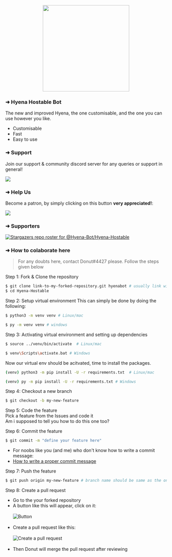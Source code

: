 <p align="center">
    <img src="https://i.ibb.co/8Ktgg0t/hyena-simple-golden.png" width="270" height="270"/>
</p>

### ➜ Hyena Hostable Bot

The new and improved Hyena, the one customisable, and the one you can use however you like. 

- Customisable
- Fast
- Easy to use

### ➜ Support
Join our support & community discord server for any queries or support in general!

[![](https://i.ibb.co/Y3kq58Z/Untitled.png)](https://discord.gg/cHYWdK5GNt)

### ➜ Help Us
Become a patron, by simply clicking on this button **very appreciated!**:

[![](https://c5.patreon.com/external/logo/become_a_patron_button.png)](https://www.patreon.com/hyenabot)

### ➜ Supporters
[![Stargazers repo roster for @Hyena-Bot/Hyena-Hostable](https://reporoster.com/stars/Hyena-Bot/Hyena-Hostable)](https://github.com/Hyena-Bot/Hyena-Hostable/stargazers)

### ➜ How to colaborate here

> For any doubts here, contact Donut#4427 please.
> Follow the steps given below

Step 1: Fork & Clone the repository

```sh
$ git clone link-to-my-forked-repository.git hyenabot # usually link will be https://github.com/YourUserName/Hyena-Hostable
$ cd Hyena-Hostable
```

Step 2: Setup virtual environment
This can simply be done by doing the following:

```sh
$ python3 -m venv venv # Linux/mac

$ py -m venv venv # windows
```

Step 3: Activating virtual environment and setting up dependencies

```sh
$ source ../venv/bin/activate  # Linux/mac

$ venv\Scripts\activate.bat # Windows
```
Now our virtual env should be acitvated, time to install the packages.
```sh
(venv) python3 -m pip install -U -r requirements.txt  # Linux/mac

(venv) py -m pip install -U -r requirements.txt # Windows
```


Step 4: Checkout a new branch

```sh
$ git checkout -b my-new-feature
```

Step 5: Code the feature
<br/>
Pick a feature from the Issues and code it
<br/>
Am i supposed to tell you how to do this one too?

Step 6: Commit the feature

```sh
$ git commit -m "define your feature here"
```

- For noobs like you (and me) who don't know how to write a commit message:
  <br/>
- [How to write a proper commit message](https://gist.github.com/develar/273e2eb938792cf5f86451fbac2bcd51)

Step 7: Push the feature

```sh
$ git push origin my-new-feature # branch name should be same as the one you checked out
```

Step 8: Create a pull request

- Go to the your forked repository
- A button like this will appear, click on it:
  <br/><br/>
  ![Button](https://i.ibb.co/jhQNdYX/Screenshot-2021-07-30-at-2-45-15-PM.png)
  <br/><br/>
- Create a pull request like this:
  <br/><br/>
  ![Create a pull request](https://i.ibb.co/4WSCYnZ/Screenshot-2021-07-30-at-2-45-43-PM.png)
  <br/><br/>
- Then Donut will merge the pull request after reviewing
